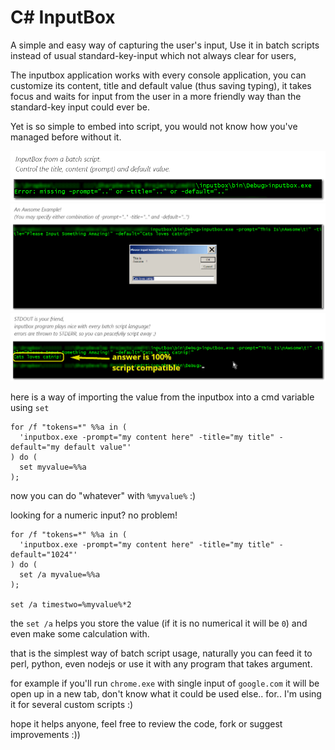 # C# InputBox
A simple and easy way of capturing the user's input,
Use it in batch scripts instead of usual standard-key-input which not always clear for users,

The inputbox application works with every console application, you can customize its content, title and default value (thus saving typing), it takes focus and waits for input from the user in a more friendly way than the standard-key input could ever be.

Yet is so simple to embed into script, 
you would not know how you've managed before without it.

![](_screenshots_/2016-10-22_181028.png)
![](_screenshots_/2016-10-22_181446.png)
![](_screenshots_/2016-10-22_181837.png)

here is a way of importing the value from the inputbox into a cmd variable using `set`
```CMD
for /f "tokens=*" %%a in (
  'inputbox.exe -prompt="my content here" -title="my title" -default="my default value"'
) do (
  set myvalue=%%a
);
```
now you can do "whatever" with `%myvalue%` :)

looking for a numeric input? no problem!

```CMD
for /f "tokens=*" %%a in (
  'inputbox.exe -prompt="my content here" -title="my title" -default="1024"'
) do (
  set /a myvalue=%%a
);

set /a timestwo=%myvalue%*2
```

the `set /a` helps you store the value (if it is no numerical it will be `0`) and even make some calculation with.

that is the simplest way of batch script usage,
naturally you can feed it to perl, python, even nodejs or use it with any program that takes argument.

for example if you'll run `chrome.exe` with single input of `google.com` it will be open up in a new tab, don't know what it could be used else.. for..
I'm using it for several custom scripts :)

hope it helps anyone,
feel free to review the code, fork or suggest improvements :))
